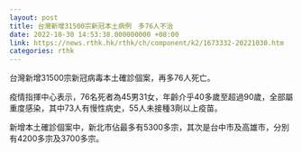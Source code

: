 ```yaml
---
layout: post
title: 台灣新增31500宗新冠本土病例　多76人不治
date: 2022-10-30 14:53:38.000000000 +08:00
link: https://news.rthk.hk/rthk/ch/component/k2/1673332-20221030.htm
categories: rthk
---
```


台灣新增31500宗新冠病毒本土確診個案，再多76人死亡。

疫情指揮中心表示，76名死者為45男31女，年齡介乎40多歲至超過90歲，全部屬重度感染，其中73人有慢性病史，55人未接種3劑以上疫苗。

新增本土確診個案中，新北市佔最多有5300多宗，其次是台中市及高雄市，分別有4200多宗及3700多宗。
